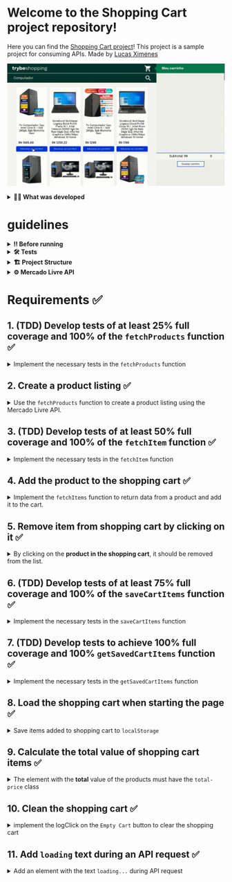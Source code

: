 # Welcome to the Shopping Cart project repository!

Here you can find the [Shopping Cart project](https://lucasdximenes.github.io/other/projects/shopping-cart/)! This project is a sample project for consuming APIs. Made by [Lucas Ximenes](https://www.linkedin.com/in/lucasdximenes/)

![Shopping Cart Preview](./shoppingCartPreview.gif)

<details>
  <summary><strong>👨‍💻 What was developed</strong></summary><br />

A fully dynamic **shopping cart** has been developed! 🛒

For this, a **API!** was consumed 🤩

From the acronym _Application Programming Interface_, an API is a point of contact on the internet with a certain service and in this project the Mercado Livre API was used to search for products for sale. 🏷

Test-driven development was used in this project, the famous TDD (Test Driven Development)! Which helps ensure quality code, understanding your application's use cases and ensuring it's working correctly! 🚀

Knowledge was also used in:

- Local storage
- JSON
- HOFs
- promises
- Async/Await
- HTML
- CSS
- JavaScript
- Jest

</details>

# guidelines

<details>
  <summary><strong>‼️ Before running</strong></summary><br />

1. Clone the repository

- `git clone git@github.com:lucasdximenes/shopping-cart.git`.
- Enter the repository folder you just cloned:
  - `cd shopping cart`.

2. Install the dependencies and initialize the project

- Install dependencies:
  - `npm install`

</details>

<details>
  <summary><strong>🛠 Tests</strong></summary><br />

In this project I implemented TDD (Test Driven Development) also known as _test-oriented development_, which is a practice widely used in the job market to ensure that the code will be implemented correctly. That is, we first write the test for a function and then implement the logic for the function to execute.

I implemented the test for four functions: `fetchProducts`, `fetchItem`, `saveCartItems` and `getSavedCartItems`.

### Test Coverage

To assess whether the tests are covering the entire function, the **test coverage** was used, which evaluates the effectiveness of the tests implemented according to the requirements, determining whether they cover what was requested or not.

To run the tests, run the command below:

```bash
npm test
```

To run and monitor the implementation of your test coverage, run the command below:

```bash
npm run test:coverage
```

</details>

<details>
<summary><strong>🏗 Project Structure</strong></summary><br />

The `scripts.js` file contains an initial code structure, which creates some HTML elements.

It is in `script.js` that the logic to develop the project was implemented.

<details>
  <summary>
    Click here to learn more about what each function does
  </summary> <br />

- `createProductImageElement`: Creates an image element;
- `createCustomElement`: Structure to create an element;
- `createProductItemElement`: Creates the product list;
- `getSkuFromProductItem`: Gets the `id` of a product;
- `cartItemClickListener`: Listens for the action of clicking on an item in the cart;
- `createCartItemElement`: Creates cart elements.

</details>

The `helpers` folder contains the files `fetchItem.js`, `fetchProducts.js`, `getSavedCartItems.js` and `saveCartItems.js` that contain functions that will be used in JavaScript code.

The `tests` folder contains the files `fetchItem.test.js`, `fetchProducts.test.js`, `getSavedCartItems.test.js` and `saveCartItems.test.js`, where the tests for each of the functions of the same name.

</details>

<details>
<summary><strong>⚙️ Mercado Livre API</strong></summary><br />

The [Mercado Livre API manual](https://developers.mercadolivre.com.br/pt_br/itens-e-buscas) contains all the information about the API (return, structure). In this project, only some of the _endpoints_ were used, namely:

- `https://api.mercadolibre.com/sites/MLB/search?q=$QUERY`: brings a list of products, where `$QUERY` is the term to be searched. For example, if the term is `computer`, the return will look like this:

  <details>
    <summary>Return from product listing request</summary>

  This return has a lot of information about the product list. Inside the `results` array is where you will find the list of products.

  ```json
  {
    "site_id": "MLB",
    "query": "computer",
    "paging": {
      "total": 406861,
      "offset": 0,
      "limit": 50,
      "primary_results": 1001
    },
    "results": [
      {
        "id": "MLB1341925291",
        "site_id": "MLB",
        "title": "Intel Core I5-9400f 6 Core 128 Gb Processor",
        "seller": {
          "id": 385471334,
          "permalink": null,
          "power_seller_status": null,
          "car_dealer": false,
          "real_estate_agency": false,
          "tags": []
        },
        "price": 899,
        "currency_id": "BRL",
        "available_quantity": 1,
        "sold_quantity": 0,
        "buying_mode": "buy_it_now",
        "listing_type_id": "gold_pro",
        "stop_time": "2039-10-10T04:00:00.000Z",
        "condition": "new",
        "permalink": "https://www.mercadolivre.com.br/processador-intel-core-i5-9400f-6-nucleos-128-gb/p/MLB13953199",
        "thumbnail": "http://mlb-s2-p.mlstatic.com/813265-MLA32241773956_092019-I.jpg",
        "accepts_mercadopago": true,
        "installments": {
          "quantity": 12,
          "amount": 74.92,
          "rate": 0,
          "currency_id": "BRL"
        },
        "address": {
          "state_id": "BR-SP",
          "state_name": "São Paulo",
          "city_id": "BR-SP-27",
          "city_name": "São José dos Campos"
        },
        "shipping": {
          "free_shipping": true,
          "mode": "me2",
          "tags": ["fulfillment", "mandatory_free_shipping"],
          "logistic_type": "fulfillment",
          "store_pick_up": false
        },
        "seller_address": {
          "id": "",
          "comment": "",
          "address_line": "",
          "ZIP code": "",
          "country": {
            "id": "BR",
            "name": "Brazil"
          },
          "state": {
            "id": "BR-SP",
            "name": "Sao Paulo"
          },
          "city": {
            "id": "BR-SP-27",
            "name": "São José dos Campos"
          },
          "latitude": "",
          "longitude": ""
        },
        "attributes": [
          {
            "source": 1,
            "id": "ALPHANUMERIC_MODEL",
            "value_id": "6382478",
            "value_struct": null,
            "values": [
              {
                "name": "BX80684I59400F",
                "struct": null,
                "source": 1,
                "id": "6382478"
              }
            ],
            "attribute_group_id": "OTHERS",
            "name": "Alphanumeric Template",
            "value_name": "BX80684I59400F",
            "attribute_group_name": "Others"
          },
          {
            "id": "BRAND",
            "value_struct": null,
            "attribute_group_name": "Other",
            "attribute_group_id": "OTHERS",
            "source": 1,
            "name": "Brand",
            "value_id": "15617",
            "value_name": "Intel",
            "values": [
              {
                "id": "15617",
                "name": "Intel",
                "struct": null,
                "source": 1
              }
            ]
          },
          {
            "name": "Item Condition",
            "value_id": "2230284",
            "attribute_group_id": "OTHERS",
            "attribute_group_name": "Other",
            "source": 1,
            "id": "ITEM_CONDITION",
            "value_name": "New",
            "value_struct": null,
            "values": [
              {
                "id": "2230284",
                "name": "New",
                "struct": null,
                "source": 1
              }
            ]
          },
          {
            "id": "LINE",
            "value_name": "Core i5",
            "attribute_group_id": "OTHERS",
            "attribute_group_name": "Other",
            "name": "Line",
            "value_id": "7769178",
            "value_struct": null,
            "values": [
              {
                "id": "7769178",
                "name": "Core i5",
                "struct": null,
                "source": 1
              }
            ],
            "source": 1
          },
          {
            "id": "MODEL",
            "value_struct": null,
            "values": [
              {
                "id": "6637008",
                "name": "i5-9400F",
                "struct": null,
                "source": 1
              }
            ],
            "attribute_group_id": "OTHERS",
            "name": "Model",
            "value_id": "6637008",
            "value_name": "i5-9400F",
            "attribute_group_name": "Other",
            "source": 1
          }
        ],
        "differential_pricing": {
          "id": 33580182
        },
        "original_price": null,
        "category_id": "MLB1693",
        "official_store_id": null,
        "catalog_product_id": "MLB13953199",
        "tags": [
          "brand_verified",
          "good_quality_picture",
          "good_quality_thumbnail",
          "immediate_payment",
          "cart_eligible"
        ],
        "catalog_listing": true
      }
    ]
  }
  ```

  </details>

- `https://api.mercadolibre.com/items/$ItemID`: brings details of a given product, where `$ItemID` is the `id` of the product to be searched. For example, if the `id` of the product is `MLB1341706310`, the return will look like this:

  <details>
    <summary>Return from a product detail request</summary>

  This return brings detailed information about each of the products. For example, the `id` of that product, the `title`, which is the title of the product, `price`, which is the price, and so on.

  ```json
  {
    "id": "MLB1341706310",
    "site_id": "MLB",
    "title": "Gaming Processor AMD Ryzen 5 2600 Yd2600bbafbox 6 Cores 3.9ghz Freefrequency",
    "subtitle": null,
    "seller_id": 245718870,
    "category_id": "MLB1693",
    "official_store_id": 1929,
    "price": 1068,
    "base_price": 1068,
    "original_price": null,
    "currency_id": "BRL",
    "initial_quantity": 93,
    "available_quantity": 0,
    "sold_quantity": 50,
    "sale_terms": [],
    "buying_mode": "buy_it_now",
    "listing_type_id": "gold_special",
    "start_time": "2019-10-15T18:13:00.000Z",
    "stop_time": "2040-01-27T00:26:51.000Z",
    "condition": "new",
    "permalink": "https://produto.mercadolivre.com.br/MLB-1341706310-processador-gamer-amd-ryzen-5-2600-yd2600bbafbox-de-6-nucleos-e-39ghz-de-frequncia-_JM ",
    "thumbnail_id": "852106-MLA42157659481_062020",
    "thumbnail": "http://http2.mlstatic.com/D_852106-MLA42157659481_062020-I.jpg",
    "secure_thumbnail": "https://http2.mlstatic.com/D_852106-MLA42157659481_062020-I.jpg",
    "pictures": [],
    "video_id": null,
    "descriptions": [],
    "accepts_mercadopago": true,
    "non_mercado_pago_payment_methods": [],
    "shipping": {},
    "international_delivery_mode": "none",
    "seller_address": {},
    "seller_contact": null,
    "location": {},
    "coverage_areas": [],
    "attributes": [],
    "warnings": [],
    "listing_source": "",
    "variations": [],
    "status": "paused",
    "sub_status": [],
    "tags": [],
    "warranty": "Factory warranty: 3 years",
    "catalog_product_id": "MLB9196241",
    "domain_id": "MLB-COMPUTER_PROCESSORS",
    "parent_item_id": null,
    "differential_pricing": null,
    "deal_ids": [],
    "automatic_relist": false,
    "date_created": "2019-10-15T18:13:00.000Z",
    "last_updated": "2022-02-05T06:46:48.434Z",
    "health": null,
    "catalog_listing": true,
    "channels": []
  }
  ```

  </details>

  </details>

# Requirements ✅

## 1. (TDD) Develop tests of at least 25% full coverage and 100% of the `fetchProducts` function ✅

<details>
  <summary>
    Implement the necessary tests in the <code>fetchProducts</code> function
  </summary> <br />

The file to implement the test is already created, it is called `fetchProducts.test.js` and is located inside the `tests` folder.

**What you should test:**

- Test if `fetchProducts` is a function;

- Run the `fetchProducts` function with the `'computer'` argument and test if `fetch` has been called;

- Test if, when calling the `fetchProducts` function with the `'computer'` argument, the `fetch` function uses the `'https://api.mercadolibre.com/sites/MLB/search?q=computador' endpoint `;

- Test if the return from the `fetchProducts` function with the `'computer'` argument is a data structure equal to the `computerSearch` object, which is already imported in the file.

- Test if calling the `fetchProducts` function with no argument returns an error with the message: `'You must provide an url'`.

> **Looking at the tip 👀:** Remember to use the `new Error('expected message here')` to compare with the object returned from the API.
> Read carefully what is being asked and implement one test at a time!

⚠️ **Warning:** You must implement all of the above tests, regardless of what is sufficient for test coverage.

**What will be tested:**

- It will be evaluated if the implemented tests reach at least 25% of the total coverage and 100% of the `fetchProducts` function.

</details>

## 2. Create a product listing ✅

<details>
  <summary>
    Use the <code>fetchProducts</code> function to create a product listing using the Mercado Livre API.
  </summary> <br />

The `fetchProducts` function file is already created and is located inside the `helpers` folder and is imported into the HTML file.

- Implement the `fetchProducts` function to return the product listing;

- Use the _endpoint_ `https://api.mercadolibre.com/sites/MLB/search?q=$QUERY`, where:

  - The value of `$QUERY` must be **compulsorily** the term `computer`;

  - The return of products is in the `results` array;

- Use the `createProductItemElement()` function to create the _HTML_ components referring to a product:

  - Add each element returned from the `createProductItemElement(product)` function as a child of the `<section class="items">` element.

**Note:** Use the variables provided in the code, they must refer to the following fields:

- `sku`: is the `id` field returned by the API;
- `name`: is the `title` field returned by the API;
- `image`: is the `thumbnail` field returned by the API.

To execute your `fetchProducts` function just call your `script.js` file;

<details>
<summary>Click here to see API feedback</summary>

```json
{
  "site_id": "MLB",
  "country_default_time_zone": "GMT-03:00",
  "query": "$computer",
  "paging": {...},
  "results": [
    {
      "id": "MLB2025368730",
      "site_id": "MLB",
      "title": "Easy Full Computer Intel Core I3 8gb Ssd 240gb ",
      "seller": {},
      "price": 1859.07,
      "prices": {},
      "sale_price": null,
      "currency_id": "BRL",
      "available_quantity": 100,
      "sold_quantity": 500,
      "buying_mode": "buy_it_now",
      "listing_type_id": "gold_pro",
      "stop_time": "2041-09-12T04:00:00.000Z",
      "condition": "new",
      "permalink": "https://produto.mercadolivre.com.br/MLB-2025368730-computador-completo-facil-intel-core-i3-8gb-ssd-240gb-_JM",
      "thumbnail": "http://http2.mlstatic.com/D_704139-MLB47542929423_092021-I.jpg",
      "thumbnail_id": "704139-MLB47542929423_092021",
      "accepts_mercadopago": true,
      "installments": {},
      "address": {},
      "shipping": {},
      "seller_address": {},
      "attributes": [],
      "differential_pricing": {},
      "original_price": 1999,
      "category_id": "MLB1649",
      "official_store_id": 3807,
      "domain_id": "MLB-DESKTOP_COMPUTERS",
      "catalog_product_id": null,
      "tags": [],
      "order_backend": 1,
      "use_thumbnail_id": true,
      "offer_score": null,
      "offer_share": null,
      "match_score": null,
      "winner_item_id": null,
      "melicoin": null,
      "discounts": null
    },
    // {...} rest of the product list
  ],
  "sort": {...},
  "available_sorts": {...},
  "filters": {...},
  "available_filters": {...}
}

```

</details>

**What will be tested:**

- The element with class `.item` must be each item in the product list.

</details>

## 3. (TDD) Develop tests of at least 50% full coverage and 100% of the `fetchItem` function ✅

<details>
  <summary>
    Implement the necessary tests in the <code>fetchItem</code> function
  </summary> <br />

**What you should test:**

- Test if `fetchItem` is a function;

- Execute the `fetchItem` function with the item argument "MLB1615760527" and test if `fetch` was called;

- Test if, when calling the `fetchItem` function with the item argument "MLB1615760527", the `fetch` function uses the endpoint "https://api.mercadolibre.com/items/MLB1615760527";

- Test if the return of the `fetchItem` function with the item argument "MLB1615760527" is a data structure equal to the `item` object that is already imported in the file.

- Test if calling the `fetchItem` function with no argument returns an error with the message: `'You must provide an url'`.

> **Looking at the tip 👀:** Remember to use the `new Error('expected message here')` to compare with the object returned from the API.
> Read carefully what is being asked and implement one test at a time!

**What will be tested:**

- It will be evaluated if the implemented tests reach at least 50% of the total coverage and 100% of the `fetchItem` function.

</details>

## 4. Add the product to the shopping cart ✅

<details>
  <summary>
    Implement the <code>fetchItems</code> function to return data from a product and add it to the cart.
  </summary> <br />

Each product on the _HTML_ page has a button named `Add to cart` and, by clicking on this button, you must make a request that will return all the details of a product.

- Implement the `fetchItems` function to request the details of only **one** product;

- Use the _endpoint_ `https://api.mercadolibre.com/items/$ItemID`, where `$ItemID` is the `id` of the product to be searched;

- Use the `createCartItemElement()` function to create the _HTML_ components referring to a cart item;

**Note:** `salePrice` is the `price` field returned by the API.

- Add the element returned from the `createCartItemElement(product)` function as a child of the `<ol class="cart__items">` element.

For example, if the `id` of the product is `MLB1341706310`, the _endpoint_ will return something like this:

<details>
<summary><strong>Click here to see API feedback</strong></summary>

```json
{
  "id": "MLB1341706310",
  "site_id": "MLB",
  "title": "Amd Ryzen 5 2600 6 Core 64 Gb Processor",
  "subtitle": null,
  "seller_id": 245718870,
  "category_id": "MLB1693",
  "official_store_id": 1929,
  "price": 879,
  "base_price": 879,
  "original_price": null,
  "currency_id": "BRL",
  "initial_quantity": 0,
  "available_quantity": 0,
  "sold_quantity": 0,
  // [...]
  "warranty": "Factory warranty: 3 years",
  "catalog_product_id": "MLB9196241",
  "domain_id": "MLB-COMPUTER_PROCESSORS",
  "parent_item_id": null,
  "differential_pricing": null,
  "deal_ids": [],
  "automatic_relist": false,
  "date_created": "2019-10-15T18:13:00.000Z",
  "last_updated": "2019-12-20T18:06:54.000Z",
  "health": null,
  "catalog_listing": true
}
```

</details>

**What will be tested:**

- The element with class `.cart__items` must add the chosen item, correctly presenting its id, title and price information.

</details>

## 5. Remove item from shopping cart by clicking on it ✅

<details>
  <summary>
    By clicking on the <strong>product in the shopping cart</strong>, it should be removed from the list.
  </summary> <br />

When clicking on one of the items in the shopping cart, that item must be removed from the list. For that:

- Use the `cartItemClickListener(event)` function to implement the logic needed to remove the item from the cart.

**What will be tested:**

- Remove the item from the shopping cart by clicking on it;

</details>

## 6. (TDD) Develop tests of at least 75% full coverage and 100% of the `saveCartItems` function ✅

<details>
  <summary>
    Implement the necessary tests in the <code>saveCartItems</code> function
  </summary> <br />

The file to implement the test is already created, it is called `saveCartItems.test.js` and is located inside the `tests` folder.

⚠️ **Warning:** Do not change the structure already implemented in the test files, just add the tests inside the `describe` block.

**What you should test:**

- Test if, when executing `saveCartItems` with the `<ol><li>Item</li></ol>` argument, the `localStorage.setItem` method is called;

- Test if, when executing `saveCartItems` with the `<ol><li>Item</li></ol>` argument, the `localStorage.setItem` method is called with two parameters, the first being 'cartItems' and the second being the value passed as an argument to `saveCartItems`.

> **Looking at the tip 👀:** Remember to use the `new Error('expected message here')` to compare with the object returned from the API.
> Read carefully what is being asked and implement one test at a time!

⚠️ **Warning:** You must implement all of the above tests, regardless of what is sufficient for test coverage.

**What will be tested:**

- It will be evaluated if the implemented tests reach at least 75% of the total coverage and 100% of the `saveCartItems` function.

</details>

## 7. (TDD) Develop tests to achieve 100% full coverage and 100% `getSavedCartItems` function ✅

<details>
  <summary>
    Implement the necessary tests in the <code>getSavedCartItems</code> function
  </summary> <br />

The file to implement the test is already created, it is called `getSavedCartItems.test.js` and is located inside the `tests` folder.

⚠️ **Warning:** Do not change the structure already implemented in the test files, just add the tests inside the `describe` block.

**What you test:**

- Test if, when executing `getSavedCartItems`, the `localStorage.getItem` method is called;

- Test if, when executing `getSavedCartItems`, the `localStorage.getItem` method is called with 'cartItems' as a parameter.

> **Looking at the tip 👀:** Remember to use the `new Error('expected message here')` to compare with the object returned from the API.
> Read carefully what is being asked and implement one test at a time!

⚠️ **Warning:** You must implement all of the above tests, regardless of what is sufficient for test coverage.

**What will be tested:**

- It will be evaluated if the implemented tests reach 100% of the total coverage and 100% of the `getSavedCartItems` function.

</details>

## 8. Load the shopping cart when starting the page ✅

<details>
  <summary>
    Save items added to shopping cart to <code>localStorage</code>
  </summary> <br />

When loading the page, the current state of the shopping cart must be loaded from **LocalStorage**. For this to work, shopping cart items must be saved to **LocalStorage**, i.e. the **addition** and **removal** of a product must be addressed so that the list is always up to date.

For that, you will have to implement the `saveCartItems` and `getSavedCartItems` functions that are already created with the names `saveCartItems.js` and `getSavedCartItems.js`, respectively, inside the `helpers` folder.

- Implement the `saveCartItems` function which should have the logic to just **add** the item to `localStorage` in a key called `cartItems`;

- Implement the `getSavedCartItems` function which should have the logic to just **return** the item from `localStorage`.

⚠️ The `saveCartItems` function should **not** retrieve items from `localStorage`. The `getSavedCartItems` function must **not** add an item to `localStorage`.

**What will be tested:**

- The page when refreshed must remain with all items in the cart previously added.

</details>

## 9. Calculate the total value of shopping cart items ✅

<details>
  <summary>
    The element with the <strong>total</strong> value of the products must have the <code>total-price</code> class
  </summary> <br />

Each time the shopping cart is modified, it will be necessary to calculate the total value of the products and present them on the main page of the project. For that:

- Implement a logic to add up all products in the cart;

- Create an element with the `total-price` class and add the text with the total value of the products;

> **Remember 💭:** When adding a product to the cart, a request is made to the API. Make sure that the API has already returned the information before performing the sum of the products.

> **Looking at the tip 👀:** Don't use `toFixed()`, find other alternatives to round values.

**What will be tested:**

- Calculate the total value of shopping cart items asynchronously;

</details>

## 10. Clean the shopping cart ✅

<details>
  <summary>
    implement the logClick on the <code>Empty Cart</code> button to clear the shopping cart
  </summary> <br />

The empty cart button is already implemented, but it still doesn't fulfill its purpose. For that:

- Make sure the button has **compulsorily** the `empty-cart` class;

- Implement logic to remove **all** items from shopping cart;

**What will be tested:**

- Checks the button to clear shopping cart;

</details>

## 11. Add `loading` text during an API request ✅

<details>
  <summary>
    Add an element with the text <code>loading...</code> during API request
  </summary> <br />

A request to the API takes a certain amount of time and during this process the person using the page has no way of knowing if the request was successful or not. Therefore, some form is usually used to show that the request is still in progress. For that:

- Create an element that contains the text `loading...`, which should be displayed somewhere on the page;

- Add the `loading` class to the element that has the text `loading...`;

- Display this element only **during** the API request.

> **Looking at the tip 👀:** You can create a function that adds to the DOM the element with the text `loading...` and another to remove it, what do you think?

**What will be tested:**

- Checks whether to add a "loading" text during an API request.

</details>
